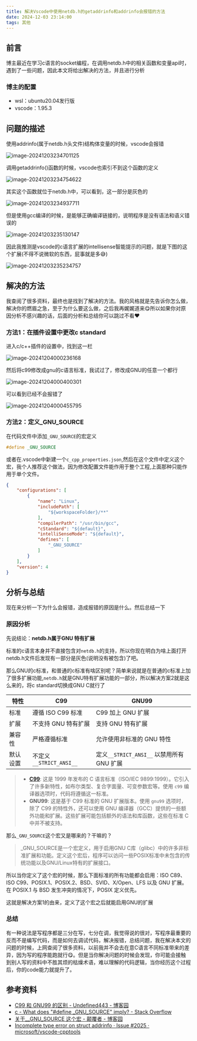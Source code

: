 ```yaml
---
title: 解决Vscode中使用netdb.h的getaddrinfo和addrinfo会报错的方法
date: 2024-12-03 23:14:00
tags: 其他
---
```


## 前言

博主最近在学习c语言的socket编程，在调用netdb.h中的相关函数和变量api时，遇到了一些问题，因此本文将给出解决的方法，并且进行分析

### 博主的配置

-   wsl：ubuntu20.04发行版
-   vscode：1.95.3

## 问题的描述

使用addrinfo(属于netdb.h头文件)结构体变量的时候，vscode会报错

![image-20241203234701125](https://cdn.jsdelivr.net/gh/kashima19960/img@master/%E5%85%B6%E4%BB%96/image-20241203234701125.png)

调用getaddrinfo()函数的时候，vscode也索引不到这个函数的定义

![image-20241203234754622](https://cdn.jsdelivr.net/gh/kashima19960/img@master/%E5%85%B6%E4%BB%96/image-20241203234754622.png)

其实这个函数就位于netdb.h中，可以看到，这一部分是灰色的

![image-20241203234937711](https://cdn.jsdelivr.net/gh/kashima19960/img@master/%E5%85%B6%E4%BB%96/image-20241203234937711.png)

但是使用gcc编译的时候，是能够正确编译链接的，说明程序是没有语法和语义错误的

![image-20241203235130147](https://cdn.jsdelivr.net/gh/kashima19960/img@master/%E5%85%B6%E4%BB%96/image-20241203235130147.png)

因此我推测是vscode的c语言扩展的intellisense智能提示的问题，就是下图的这个扩展(不得不说微软的东西，屁事就是多😅)

![image-20241203235234757](https://cdn.jsdelivr.net/gh/kashima19960/img@master/%E5%85%B6%E4%BB%96/image-20241203235234757.png)

## 解决的方法

我查阅了很多资料，最终也是找到了解决的方法。我的风格就是先告诉你怎么做，解决你的燃眉之急，至于为什么要这么做，之后我再娓娓道来😋所以如果你对原因分析不感兴趣的话，后面的分析和总结你可以跳过不看❤️

### 方法1：在插件设置中更改c standard

进入c/c++插件的设置中，找到这一栏

![image-20241204000236168](https://cdn.jsdelivr.net/gh/kashima19960/img@master/%E5%85%B6%E4%BB%96/image-20241204000236168.png)

然后将c99修改成gnu的c语言标准，我试过了，修改成GNU的任意一个都行

![image-20241204000400301](https://cdn.jsdelivr.net/gh/kashima19960/img@master/%E5%85%B6%E4%BB%96/image-20241204000400301.png)

可以看到已经不会报错了

![image-20241204000455795](https://cdn.jsdelivr.net/gh/kashima19960/img@master/%E5%85%B6%E4%BB%96/image-20241204000455795.png)

### 方法2：定义_GNU_SOURCE

在代码文件中添加`_GNU_SOURCE`的宏定义

```c
#define _GNU_SOURCE
```

或者在.vscode中新建一个`c_cpp_properties.json`,然后在这个文件中定义这个宏，我个人推荐这个做法，因为修改配置文件能作用于整个工程,上面那种只能作用于单个文件。

```json
{
    "configurations": [
        {
            "name": "Linux",
            "includePath": [
                "${workspaceFolder}/**"
            ],
            "compilerPath": "/usr/bin/gcc",
            "cStandard": "${default}",
            "intelliSenseMode": "${default}",
            "defines": [
                "_GNU_SOURCE"
            ]
        }
    ],
    "version": 4
}
```

## 分析与总结

现在来分析一下为什么会报错，造成报错的原因是什么。然后总结一下

### 原因分析

先说结论：**netdb.h属于GNU 特有扩展**

标准的c语言本身并不直接包含对`netdb.h`的支持，所以你现在明白为啥上面打开netdb.h文件后发现有一部分是灰色(说明没有被包含)了吧。

那么GNU的c标准，和普通的c标准有啥区别呢？简单来说就是在普通的c标准上加了很多扩展功能,`netdb.h`就是GNU特有扩展功能的一部分，所以解决方案2就是这么来的，将c standard切换成GNU C就行了

| 特性     | C99                      | GNU99                                     |
| -------- | ------------------------ | ----------------------------------------- |
| 标准     | 遵循 ISO C99 标准        | C99 加上 GNU 扩展                         |
| 扩展     | 不支持 GNU 特有扩展      | 支持 GNU 特有扩展                         |
| 兼容性   | 严格遵循标准             | 允许使用非标准的 GNU 特性                 |
| 默认设置 | 不定义 `__STRICT_ANSI__` | 定义`__STRICT_ANSI__` 以禁用所有 GNU 扩展 |

>   -   **[C99](https://zh.wikipedia.org/wiki/C99)**: 这是 1999 年发布的 C 语言标准（ISO/IEC 9899:1999）。它引入了许多新特性，如布尔类型、复合字面量、可变参数宏等。使用 `c99` 编译器选项时，代码将遵循这一标准。
>   -   **GNU99**: 这是基于 C99 标准的 GNU 扩展版本。使用 `gnu99` 选项时，除了 C99 的特性外，还可以使用 GNU 编译器（GCC）提供的一些额外功能和扩展。这些扩展可能包括额外的语法和库函数，这些在标准 C 中并不被支持。



那么`_GNU_SOURCE`这个宏又是哪来的？干嘛的？

>    _GNU_SOURCE是一个宏定义，用于启用GNU C库（glibc）中的许多非标准扩展和功能。定义这个宏后，程序可以访问一些POSIX标准中未包含的传统功能以及GNU/Linux特有的扩展接口。

所以当你定义了这个宏的时候，那么下面标准的所有功能都会启用：ISO C89、ISO C99、POSIX.1、POSIX.2、BSD、SVID、X/Open、LFS 以及 GNU 扩展。在 POSIX.1 与 BSD 发生冲突的情况下，POSIX 定义优先。

这就是解决方案1的由来，定义了这个宏之后就能启用GNU的扩展

### 总结

有一种说法是写程序都是三分在写，七分在调，我觉得说的很对，写程序最重要的反而不是编写代码，而是如何去调试代码，解决报错，总结问题，我在解决本文的问题的时候，上网查阅了很多资料，以前我并不会去在意C语言不同标准带来的差异，因为写的程序能跑就行😋。但是当你解决问题的时候会发现，你可能会接触到别人写的资料中不胜其烦的枯燥术语，难以理解的代码逻辑，当你经历这个过程后，你的code能力就提升了。

## 参考资料

-   [C99 和 GNU99 的区别 - Undefined443 - 博客园](https://www.cnblogs.com/Undefined443/p/18468828)
-   [c - What does "#define _GNU_SOURCE" imply? - Stack Overflow](https://stackoverflow.com/questions/5582211/what-does-define-gnu-source-imply)
-   [关于__GNU_SOURCE 这个宏 - 颠覆者 - 博客园](https://www.cnblogs.com/raozhiyi/articles/9509600.html)
-   [Incomplete type error on struct addrinfo · Issue #2025 · microsoft/vscode-cpptools](https://github.com/microsoft/vscode-cpptools/issues/2025)